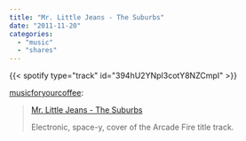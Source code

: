 ```yaml
---
title: "Mr. Little Jeans - The Suburbs"
date: "2011-11-20"
categories:
  - "music"
  - "shares"
---
```


{{< spotify type="track" id="394hU2YNpI3cotY8NZCmpI" >}}

[musicforyourcoffee](http://musicforyourcoffee.tumblr.com/post/12972101829/mr-little-jeans-the-suburbs-electronic):

> [Mr. Little Jeans - The Suburbs](http://www.last.fm/music/Mr.+Little+Jeans)
>
> Electronic, space-y, cover of the Arcade Fire title track.
